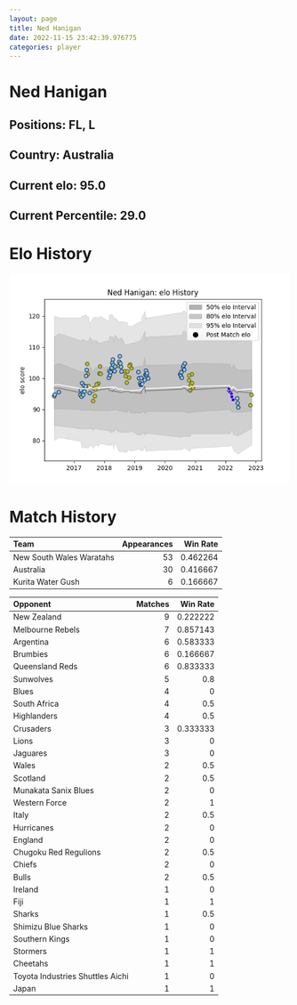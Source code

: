```yaml
---  
layout: page  
title: Ned Hanigan  
date: 2022-11-15 23:42:39.976775  
categories: player  
---
```

# Ned Hanigan

## Positions: FL, L

## Country: Australia

## Current elo: 95.0

## Current Percentile: 29.0

# Elo History


![elo history](history_NedHanigan.png)
# Match History


| Team                     |   Appearances |   Win Rate |
|:-------------------------|--------------:|-----------:|
| New South Wales Waratahs |            53 |   0.462264 |
| Australia                |            30 |   0.416667 |
| Kurita Water Gush        |             6 |   0.166667 |

| Opponent                         |   Matches |   Win Rate |
|:---------------------------------|----------:|-----------:|
| New Zealand                      |         9 |   0.222222 |
| Melbourne Rebels                 |         7 |   0.857143 |
| Argentina                        |         6 |   0.583333 |
| Brumbies                         |         6 |   0.166667 |
| Queensland Reds                  |         6 |   0.833333 |
| Sunwolves                        |         5 |   0.8      |
| Blues                            |         4 |   0        |
| South Africa                     |         4 |   0.5      |
| Highlanders                      |         4 |   0.5      |
| Crusaders                        |         3 |   0.333333 |
| Lions                            |         3 |   0        |
| Jaguares                         |         3 |   0        |
| Wales                            |         2 |   0.5      |
| Scotland                         |         2 |   0.5      |
| Munakata Sanix Blues             |         2 |   0        |
| Western Force                    |         2 |   1        |
| Italy                            |         2 |   0.5      |
| Hurricanes                       |         2 |   0        |
| England                          |         2 |   0        |
| Chugoku Red Regulions            |         2 |   0.5      |
| Chiefs                           |         2 |   0        |
| Bulls                            |         2 |   0.5      |
| Ireland                          |         1 |   0        |
| Fiji                             |         1 |   1        |
| Sharks                           |         1 |   0.5      |
| Shimizu Blue Sharks              |         1 |   0        |
| Southern Kings                   |         1 |   0        |
| Stormers                         |         1 |   1        |
| Cheetahs                         |         1 |   1        |
| Toyota Industries Shuttles Aichi |         1 |   0        |
| Japan                            |         1 |   1        |
